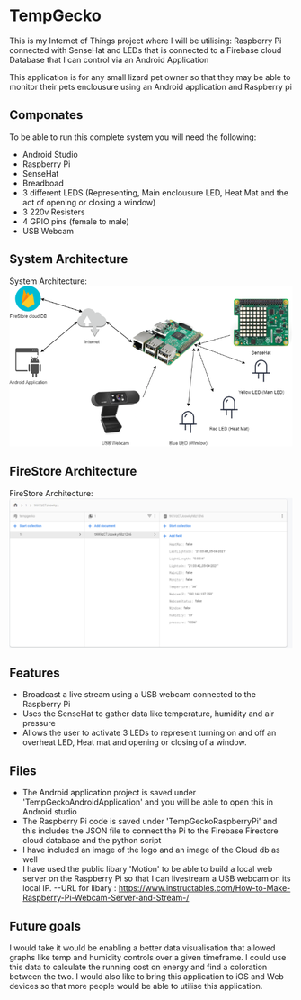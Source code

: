 # TempGecko
This is my Internet of Things project where I will be utilising: Raspberry Pi connected with SenseHat and LEDs that is connected to a Firebase cloud Database that I can control via an Android Application

This application is for any small lizard pet owner so that they may be able to monitor their pets enclousure using an Android application and Raspberry pi

## Componates
To be able to run this complete system you will need the following:
- Android Studio 
- Raspberry Pi
- SenseHat
- Breadboad
- 3 different LEDS (Representing, Main enclousure LED, Heat Mat and the act of opening or closing a window)
- 3 220v Resisters
- 4 GPIO pins (female to male)
- USB Webcam

## System Architecture
System Architecture: 
![ System Architecture](https://github.com/Jonathan-Roddy/TempGecko/blob/main/TempGeckoArchitecture.png "System Architecture")

## FireStore Architecture
FireStore Architecture:
![ FireStore Architecture](https://github.com/Jonathan-Roddy/TempGecko/blob/main/Image%20of%20Google%20Firebase-Firestore%20.png "FireStore Architecture")

## Features

- Broadcast a live stream using a USB webcam connected to the Raspberry Pi
- Uses the SenseHat to gather data like temperature, humidity and air pressure
- Allows the user to activate 3 LEDs to represent turning on and off an overheat LED, Heat mat and opening or closing of a window.

## Files

- The Android application project is saved under 'TempGeckoAndroidApplication' and you will be able to open this in Android studio
- The Raspberry Pi code is saved under 'TempGeckoRaspberryPi' and this includes the JSON file to connect the Pi to the Firebase Firestore cloud database and the python script
- I have included an image of the logo and an image of the Cloud db as well
- I have used the public libary 'Motion' to be able to build a local web server on the Raspberry Pi so that I can livestream a USB webcam on its local IP. 
--URL for libary : https://www.instructables.com/How-to-Make-Raspberry-Pi-Webcam-Server-and-Stream-/

## Future goals

I would take it would be enabling a better data visualisation that allowed graphs like temp and humidity controls over a given timeframe. I could use this data to calculate the running cost on energy and find a coloration between the two. I would also like to bring this application to iOS and Web devices so that more people would be able to utilise this application.
